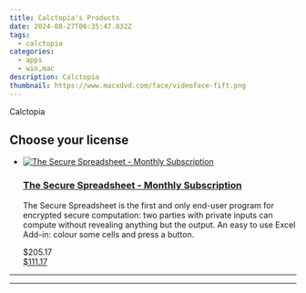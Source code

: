 ```yaml
---
title: Calctopia's Products
date: 2024-08-27T06:35:47.832Z
tags: 
  - calctopia
categories: 
  - apps
  - win,mac
description: Calctopia
thumbnail: https://www.macxdvd.com/face/videoface-fift.png
---
```


Calctopia

<!--__INIT__BEGIN__TAG__PRODUCTS__LIST__-->
<!--__INIT__END__TAG__PRODUCTS__LIST__-->

<!--__INIT__BEGIN__TAG__FEED_PRODUCTS__LIST__-->
## Choose your license

<div class="home-content-container">
  <ul class="home-article-list">
    <li class="home-article-item flex flex-row feedProduct">
      <div class="basis-1/3 lg:basis-1/4 xl:basis-1/5 relative flex justify-center items-center overflow-hidden">
                <a href="https://secure.2checkout.com/order/cart.php?PRODS=4713491&amp;QTY=1&amp;AFFILIATE=108875" class="w-24 h-24 md:w-28 md:h-28 lg:w-32 lg:h-32 xl:w-42 xl:h-42 max-w-24 max-h-24 md:max-w-28 md:max-h-28 lg:max-w-32 lg:max-h-32 xl:max-w-42 xl:max-h-42 -pt-2">
          <img src="https://secure.2checkout.com/images/merchant/82d7316e019b5fbd2889b907e203aa32/products/128.png" alt="The Secure Spreadsheet - Monthly Subscription" class="relative w-full h-full rounded-full object-cover dark:brightness-75 -mt-4 p-4">
        </a>
              </div>
      <div class="flex flex-col gap-5 px-7 pb-7 basis-2/3 lg:basis-3/4 xl:basis-4/5  pt-5">
        <h3 class="home-article-title"><a href="https://secure.2checkout.com/order/cart.php?PRODS=4713491&amp;QTY=1&amp;AFFILIATE=108875">The Secure Spreadsheet - Monthly Subscription</a></h3>
        <div class="home-article-content markdown-body">
                  <html><head></head><body><p>
	The Secure Spreadsheet is the first and only end-user program for encrypted secure computation: two parties with private inputs can compute without revealing anything but the output. An easy to use Excel Add-in: colour some cells and press a button.</p></body></html>                </div>
        <div class="flex flex-row feedProduct-Price">
          <div class="feedProduct-Price--Old">
            <span class="feedProduct-Price--Currency">$</span>205<span class="feedProduct-Price--Cents">.17</span>
          </div>
          <div class="">
            <a href="https://secure.2checkout.com/order/cart.php?PRODS=4713491&amp;QTY=1&amp;AFFILIATE=108875">
            <span class="feedProduct-Price--Currency">$</span>111<span class="feedProduct-Price--Cents">.17</span>
            </a>
          </div>
        </div>
      </div>
    </li>
  </ul>
</div>

<hr><!--__INIT__END__TAG__FEED_PRODUCTS__LIST__-->


<hr>


